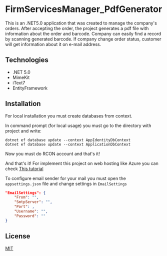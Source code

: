 # FirmServicesManager_PdfGenerator

This is an .NET5.0 application that was created to manage the company's orders. After accepting the order, the project generates a pdf file
with information about the order and barcode. Company can easily find a record by scanning generated barcode. If company change order status, 
customer will get information about it on e-mail address.


## Technologies

- .NET 5.0
- MimeKit
- iText7
- EntityFramework


## Installation

For local installation you must create databases from context.

In command prompt (for local usage) you must go to the directory with project and write:
```
dotnet ef database update --context AppIdentityDbContext
dotnet ef database update --context ApplicationDbContext
```
Now you must do RCON account and that's it!

And that's it! For implement this project on web hosting like Azure you can check [This tutorial](https://docs.microsoft.com/en-us/azure/app-service/tutorial-dotnetcore-sqldb-app?tabs=azure-portal%2Cvisualstudio-deploy%2Cdeploy-instructions-azure-portal%2Cazure-portal-logs%2Cazure-portal-resources)

To configure email sender for your mail you must open the `appsettings.json` file and change settings in `EmailSettings`
```json
"EmailSettings": {
    "From": "",
    "SmtpServer": "",
    "Port": ,
    "Username": "",
    "Password": ""
}
```


## License
[MIT](https://choosealicense.com/licenses/mit/)
